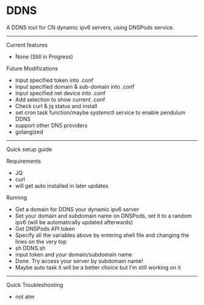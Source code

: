 # DDNS
A DDNS tool for CN dynamic ipv6 servers, using DNSPods service.

-----------------------------------------------

Current features
- None (Still in Progress)

Future Modifications
- Input specified token into .conf
- Input specified domain & sub-domain into .conf
- Input specified net device into .conf
- Add selection to show current .conf
- Check curl & jq status and install
- set cron task function/maybe systemctl service to enable pendulum DDNS
- support other DNS providers
- golangized

-----------------------------------------------

Quick setup guide

Requirements

- JQ
- curl
- will get auto installed in later updates

Running
- Get a domain for DDNS your dynamic ipv6 server
- Set your domain and subdomain name on DNSPods, set it to a random ipv6 (will be automatically updated afterwards)
- Get DNSPods API token
- Specify all the variables above by entering shell file and changing the lines on the very top
- sh DDNS.sh
- input token and your domain/subdomain name
- Done. Try access your server by subdomain name!
- Maybe auto task it will be a better choice but I'm still working on it

-----------------------------------------------

Quick Troubleshooting
- not atm
